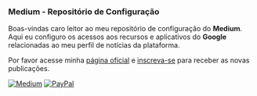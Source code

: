 ### Medium - Repositório de Configuração

Boas-vindas caro leitor ao meu repositório de configuração do **Medium**. Aqui eu configuro os acessos aos recursos e aplicativos do **Google** relacionadas ao meu perfil de notícias da plataforma.   
   
Por favor acesse minha [página oficial](https://eduardobcosta.medium.com/) e [inscreva-se](https://eduardobcosta.medium.com/subscribe) para receber as novas publicações.

[![Medium](https://img.shields.io/badge/Acessar_o_Medium-000000?style=for-the-badge&logo=medium&logoColor=white)](https://eduardobcosta.medium.com/)
[![PayPal](https://img.shields.io/badge/Doar_com_o_PayPal-00457C?style=for-the-badge&logo=paypal&logoColor=white)](https://www.paypal.com/donate/?hosted_button_id=WADCQ99DVC596)
